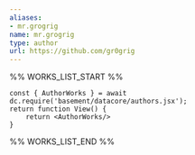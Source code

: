 ```yaml
---
aliases:
- mr.grogrig
name: mr.grogrig
type: author
url: https://github.com/gr0grig
---
```



%% WORKS_LIST_START %%

```datacorejsx
const { AuthorWorks } = await dc.require('basement/datacore/authors.jsx');
return function View() {
    return <AuthorWorks/>
}
```
%% WORKS_LIST_END %%